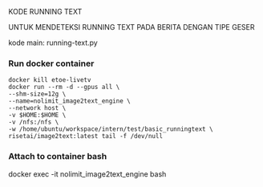 KODE RUNNING TEXT

UNTUK MENDETEKSI RUNNING TEXT PADA BERITA DENGAN TIPE GESER

kode main: running-text.py

### Run docker container
```
docker kill etoe-livetv
docker run --rm -d --gpus all \
--shm-size=12g \
--name=nolimit_image2text_engine \
--network host \
-v $HOME:$HOME \
-v /nfs:/nfs \
-w /home/ubuntu/workspace/intern/test/basic_runningtext \
risetai/image2text:latest tail -f /dev/null
```

### Attach to container bash
docker exec -it nolimit_image2text_engine bash
